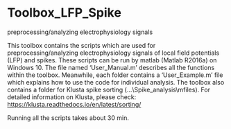 # Toolbox_LFP_Spike
preprocessing/analyzing electrophysiology signals

This toolbox contains the scripts which are used for preprocessing/analyzing electrophysiology signals of local field potentials (LFP) and spikes. These scripts can be run by matlab (Matlab R2016a) on Windows 10. The file named ‘User_Manual.m’ describes all the functions within the toolbox. Meanwhile, each folder contains a ‘User_Example.m’ file which explains how to use the code for individual analysis. 
The toolbox also contains a folder for Klusta spike sorting (…\Spike_analysis\mfiles). For detailed information on Klusta, please check: https://klusta.readthedocs.io/en/latest/sorting/

Running all the scripts takes about 30 min. 

